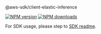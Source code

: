@aws-sdk/client-elastic-inference

[![NPM version](https://img.shields.io/npm/v/@aws-sdk/client-elastic-inference/rc.svg)](https://www.npmjs.com/package/@aws-sdk/client-elastic-inference)
[![NPM downloads](https://img.shields.io/npm/dm/@aws-sdk/client-elastic-inference.svg)](https://www.npmjs.com/package/@aws-sdk/client-elastic-inference)

For SDK usage, please step to [SDK readme](https://github.com/aws/aws-sdk-js-v3).
